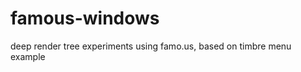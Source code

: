 famous-windows
==============

deep render tree experiments using famo.us, based on timbre menu example
